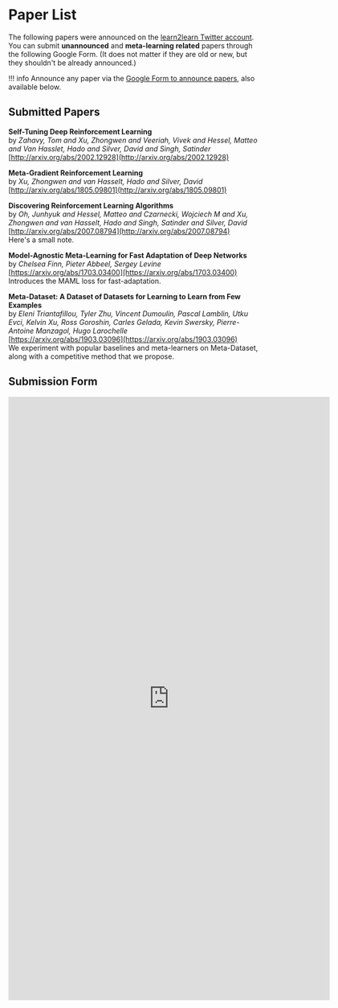 
# Paper List

The following papers were announced on the [learn2learn Twitter account](https://twitter.com/metalearn2learn). You can submit **unannounced** and **meta-learning related** papers through the following Google Form. (It does not matter if they are old or new, but they shouldn't be already announced.)

!!! info
    Announce any paper via the [Google Form to announce papers](https://docs.google.com/forms/d/e/1FAIpQLSeKPfYEttRKN3Lk317cxcNbU454yCTRktXpxMiK_O6PgFq22A/viewform?usp=sf_link), also available below.

## Submitted Papers

    
**Self-Tuning Deep Reinforcement Learning**
<br />
by *Zahavy, Tom and Xu, Zhongwen and Veeriah, Vivek and Hessel,
Matteo and Van Hasslet, Hado and Silver, David and Singh,
Satinder*
<br />
[http://arxiv.org/abs/2002.12928](http://arxiv.org/abs/2002.12928)


**Meta-Gradient Reinforcement Learning**
<br />
by *Xu, Zhongwen and van Hasselt, Hado and Silver, David*
<br />
[http://arxiv.org/abs/1805.09801](http://arxiv.org/abs/1805.09801)


**Discovering Reinforcement Learning Algorithms**
<br />
by *Oh, Junhyuk and Hessel, Matteo and Czarnecki, Wojciech M and
Xu, Zhongwen and van Hasselt, Hado and Singh, Satinder and
Silver, David*
<br />
[http://arxiv.org/abs/2007.08794](http://arxiv.org/abs/2007.08794)
<br />
Here's a small note.


**Model-Agnostic Meta-Learning for Fast Adaptation of Deep Networks**
<br />
by *Chelsea Finn, Pieter Abbeel, Sergey Levine*
<br />
[https://arxiv.org/abs/1703.03400](https://arxiv.org/abs/1703.03400)
<br />
Introduces the MAML loss for fast-adaptation.


**Meta-Dataset: A Dataset of Datasets for Learning to Learn from Few Examples**
<br />
by *Eleni Triantafillou, Tyler Zhu, Vincent Dumoulin, Pascal Lamblin, Utku Evci, Kelvin Xu, Ross Goroshin, Carles Gelada, Kevin Swersky, Pierre-Antoine Manzagol, Hugo Larochelle*
<br />
[https://arxiv.org/abs/1903.03096](https://arxiv.org/abs/1903.03096)
<br />
We experiment with popular baselines and meta-learners on Meta-Dataset, along with a competitive method that we propose.




## Submission Form

<iframe src="https://docs.google.com/forms/d/e/1FAIpQLSeKPfYEttRKN3Lk317cxcNbU454yCTRktXpxMiK_O6PgFq22A/viewform?embedded=true" width="640" height="1200" frameborder="0" marginheight="0" marginwidth="0">Loading…</iframe>
    